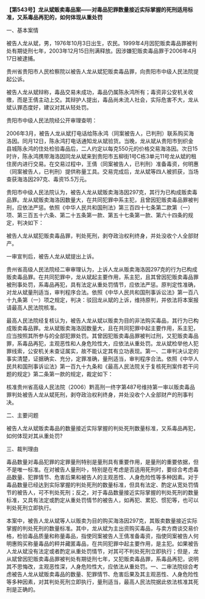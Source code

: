 **【第543号】龙从斌贩卖毒品案——对毒品犯罪数量接近实际掌握的死刑适用标准，又系毒品再犯的，如何体现从重处罚**

一、基本案情

被告人龙从斌，男，1976年10月3日出生，农民。1999年4月因犯贩卖毒品罪被判处有期徒刑七年，2003年12月15日刑满释放。因涉嫌犯贩卖毒品罪于2006年4月17日被逮捕。

贵州省贵阳市人民检察院以被告人龙从斌犯贩卖毒品罪，向贵阳市中级人民法院提起公诉。

被告人龙从斌辩称，毒品交易未成功，毒品仍属陈永鸿所有；毒资非公安机关收缴，而是王倩主动上交。其辩护人提出，毒品尚未流人社会，实际危害不大，龙从斌认罪态度好，建议对其从轻处罚。

贵阳市中级人民法院经公开审理查明：

2006年3月，被告人龙从斌打电话给陈永鸿（同案被告人，已判刑）联系购买海洛因。同月12日，陈永鸿打电话通知龙从斌验货。当晚，龙从斌从贵阳市到织金县城陈永鸿的住处检验毒品后，二人约定以每克550元的价格交易海洛因。次日15时许，陈永鸿携带海洛因同龙从斌来到贵阳市五柳街1号C栋3单元11号龙从斌的租住房内进行交易。在交易过程中，王倩（同案被告人，已判刑）准备毒资，何明惠（同案被告人，已判刑）提供称量工具。交易完成后，龙从斌等四人被抓获，当场查获海洛因297克、毒资15.5万元。

贵阳市中级人民法院认为，被告人龙从斌贩卖海洛因297克，其行为已构成贩卖毒品罪。龙从斌贩卖海洛因数量大，在共同犯罪中系主犯，且曾因犯贩卖毒品罪被判刑，应依法严惩。依照《中华人民共和国刑法》第三百四十七条第二款第（一）项、第三百五十六条、第二十五条第一款、第五十七条第一款、第六十四条的规定，判决如下：

被告人龙从斌犯贩卖毒品罪，判处死刑，剥夺政治权利终身，并处没收个人全部财产。

一审宣判后，被告人龙从斌提出上诉。

贵州省高级人民法院经二审审理认为，上诉人龙从贩卖海洛因297克的行为已构成贩卖毒品罪。在共同犯罪中，龙从斌起主要作用，系主犯，且其曾因犯贩卖毒品罪被刑事处罚，系毒品再犯，具有法定从重处罚情节，应依法严惩。原判定性准确，对龙从斌量刑适当，审判程序合法。依照《中华人民共和国刑事诉讼法》第一百八十九条第（一）项之规定，判决：驳回龙从斌的上诉，维持原判，并依法将本案报请最高人民法院核准。

最高人民法院经复核认为，被告人龙从斌以贩卖为目的非法购买毒品，其行为已构成贩卖毒品罪。龙从斌贩卖海洛因数量大，且在共同犯罪中起主要作用，系主犯，应当按照其所参与的全部犯罪处罚。其曾因犯贩卖毒品罪被判过刑，又犯贩卖毒品罪，系毒品再犯，主观恶性和人身危险性大，应依法从重处罚。龙从斌检举他人犯罪线索，公安机关未查证属实，故不能认定其有立功表现。第一、二审判决认定的事实清楚，证据确实、充分，定罪准确，量刑适当，审判程序合法。依照《中华人民共和国刑事诉讼法》第一百九十九条和《最高人民法院关于复核死刑案件若干问题的规定》第二条第一款的规定，裁定如下：

核准贵州省高级人民法院（2006）黔高刑一终字第487号维持第一审以贩卖毒品罪判处被告人龙从斌死刑，剥夺政治权利终身，并处没收个人全部财产的刑事判决。

二、主要问题

被告人龙从斌贩卖毒品的数量接近实际掌握的判处死刑数量标准，又系毒品再犯，如何体现对其从重处罚?

三、裁判理由

毒品数量对毒品犯罪的定罪量刑特别是量刑具有重要作用，是量刑的重要依据，但不是唯一标准。在对被告人量刑卟，特别是在考虑是否适用死刑时，要综合考虑毒品数量、犯罪情节、危害后果和被告人的主观恶性、人身危险性等多种因素。对于毒品数量已经达到实际掌握的判处死刑的数量标准，但具有法定、酌定从宽处罚情节的被告人，可不判处死刑；反之，对于毒品数量接近实际掌握的判处死刑的数量标准，又具有法定或酌定从重处罚情节的被告人，如再犯、累犯、惯犯等，也可以判处死刑立即执行。

本案中，被告人龙从斌等人以贩卖为目的购买海洛因297克，其贩卖数量接近实际掌握的判处死刑的数量标准。其中，龙从斌为主出资购买毒品，与卖方商谈交易价格，检验毒品质量和称量毒品，指使同案被告人王倩准备毒资，指使同案被告人何明惠购买称量毒品的秤并藏匿毒品，在共同犯罪中起主要作用，是主犯。如果被告人龙从斌没有法定或者酌定从重处罚情节，对其可不判处死刑立即执行；但是，龙从斌曾因犯贩卖毒品罪被判处有期徒刑七年，又犯贩卖毒品罪，系毒品再犯，说明其不思悔改，主观恶性深，人身危险性大，应依法从重处罚。一、二审法院综合考虑被告人龙从斌贩卖毒品的数量、犯罪情节、危害后果及其主观恶性、人身危险性等多种因素，对其判处死刑立即执行，量刑适当，最高人民法院据此依法核准其死刑是正确的。